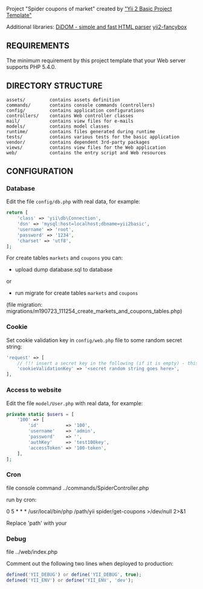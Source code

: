 Project "Spider coupons of market" created by <a href="https://github.com/yiisoft" target="_blank">"Yii 2 Basic Project Template"</a>

Additional libraries:
<a href="https://github.com/Imangazaliev/DiDOM" target="_blank">DiDOM - simple and fast HTML parser</a>
<a href="https://github.com/newerton/yii2-fancybox" target="_blank">yii2-fancybox</a>

REQUIREMENTS
------------

The minimum requirement by this project template that your Web server supports PHP 5.4.0.

DIRECTORY STRUCTURE
-------------------

    assets/         contains assets definition
    commands/       contains console commands (controllers)
    config/         contains application configurations
    controllers/    contains Web controller classes
    mail/           contains view files for e-mails
    models/         contains model classes
    runtime/        contains files generated during runtime
    tests/          contains various tests for the basic application
    vendor/         contains dependent 3rd-party packages
    views/          contains view files for the Web application
    web/            contains the entry script and Web resources

CONFIGURATION
------------

### Database

Edit the file `config/db.php` with real data, for example:

```php
return [
    'class' => 'yii\db\Connection',
    'dsn' => 'mysql:host=localhost;dbname=yii2basic',
    'username' => 'root',
    'password' => '1234',
    'charset' => 'utf8',
];

```
For create tables `markets` and `coupons` you can:

- upload dump database.sql to database

or

- run migrate for create tables `markets` and `coupons`

(file migration: migrations/m190723_111254_create_markets_and_coupons_tables.php)

### Cookie

Set cookie validation key in `config/web.php` file to some random secret string:

```php
'request' => [
    // !!! insert a secret key in the following (if it is empty) - this is required by cookie validation
    'cookieValidationKey' => '<secret random string goes here>',
],
```

### Access to website

Edit the file `model/User.php` with real data, for example:
```php
private static $users = [
    '100' => [
        'id'          => '100',
        'username'    => 'admin',
        'password'    => '',
        'authKey'     => 'test100key',
        'accessToken' => '100-token',
    ],
];
```

### Cron

file console command ../commands/SpiderController.php

run by cron:

0	5	*	*	* /usr/local/bin/php /path/yii spider/get-coupons >/dev/null 2>&1

Replace 'path' with your

### Debug

file ../web/index.php

Comment out the following two lines when deployed to production:
```php
defined('YII_DEBUG') or define('YII_DEBUG', true);
defined('YII_ENV') or define('YII_ENV', 'dev');
```